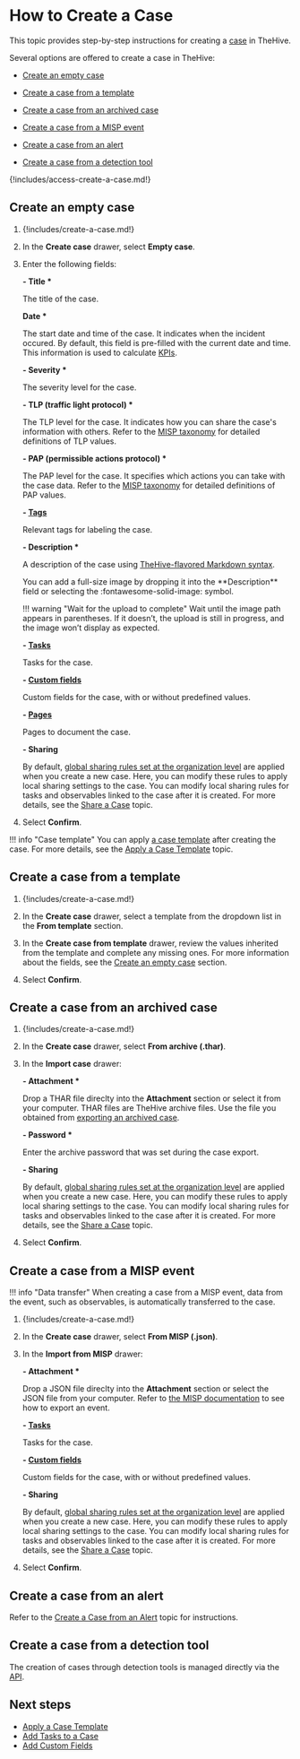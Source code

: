 # How to Create a Case

This topic provides step-by-step instructions for creating a [case](../cases/about-cases.md) in TheHive.

Several options are offered to create a case in TheHive:

* [Create an empty case](#create-an-empty-case)

* [Create a case from a template](#create-a-case-from-a-template)

* [Create a case from an archived case](#create-a-case-from-an-archived-case)

* [Create a case from a MISP event](#create-a-case-from-a-misp-event)

* [Create a case from an alert](#create-a-case-from-an-alert)

* [Create a case from a detection tool](#create-a-case-from-a-detection-tool)

{!includes/access-create-a-case.md!}

## Create an empty case

1. {!includes/create-a-case.md!}

2. In the **Create case** drawer, select **Empty case**.

3. Enter the following fields:

    **- Title \***  

    The title of the case.

    **Date \***  
    
    The start date and time of the case. It indicates when the incident occured. By default, this field is pre-filled with the current date and time. This information is used to calculate [KPIs](../../key-performance-indicators/key-performance-indicators.md).

    **- Severity \***  

    The severity level for the case.

    **- TLP (traffic light protocol) \***  

    The TLP level for the case. It indicates how you can share the case's information with others. Refer to the [MISP taxonomy](https://www.misp-project.org/taxonomies.html#_tlp) for detailed definitions of TLP values.
    
    **- PAP (permissible actions protocol) \***  

    The PAP level for the case. It specifies which actions you can take with the case data. Refer to the [MISP taxonomy](https://www.misp-project.org/taxonomies.html#_pap) for detailed definitions of PAP values.

    **- [Tags](../../analyst-corner/cases/tags/add-remove-tags.md)**  

    Relevant tags for labeling the case.

    **- Description \***  

    A description of the case using [TheHive-flavored Markdown syntax](../../thehive-flavored-markdown.md). 
    
    <!-- md:version 5.5 --> You can add a full-size image by dropping it into the **Description** field or selecting the :fontawesome-solid-image: symbol.

    !!! warning "Wait for the upload to complete"
        Wait until the image path appears in parentheses. If it doesn’t, the upload is still in progress, and the image won’t display as expected.

    **- [Tasks](../cases/add-tasks-to-a-case.md)**  

    Tasks for the case.

    **- [Custom fields](../cases/custom-fields/add-custom-fields.md)**  

    Custom fields for the case, with or without predefined values.

    **- [Pages](../../knowledge-base/create-a-knowledge-base-page.md#create-a-page-at-the-case-level)**  

    Pages to document the case.

    **- Sharing**  

    By default, [global sharing rules set at the organization level](../../../administration/organizations/about-organizations-sharing-rules.md#global-sharing-rules) are applied when you create a new case. Here, you can modify these rules to apply local sharing settings to the case. You can modify local sharing rules for tasks and observables linked to the case after it is created. For more details, see the [Share a Case](../cases/share-a-case.md) topic.

4. Select **Confirm**.

!!! info "Case template"
    You can apply [a case template](../../organization/configure-organization/manage-templates/case-templates/about-case-templates.md) after creating the case. For more details, see the [Apply a Case Template](../cases/apply-a-case-template.md) topic.

## Create a case from a template

1. {!includes/create-a-case.md!}

2. In the **Create case** drawer, select a template from the dropdown list in the **From template** section.

3. In the **Create case from template** drawer, review the values inherited from the template and complete any missing ones. For more information about the fields, see the [Create an empty case](#create-an-empty-case) section.

4. Select **Confirm**.

## Create a case from an archived case

<!-- md:license Gold --> <!-- md:license Platinum -->

1. {!includes/create-a-case.md!}

2. In the **Create case** drawer, select **From archive (.thar)**.

3. In the **Import case** drawer:

    **- Attachment \***  

    Drop a THAR file direclty into the **Attachment** section or select it from your computer. THAR files are TheHive archive files. Use the file you obtained from [exporting an archived case](export-an-archived-case.md).

    **- Password \***  

    Enter the archive password that was set during the case export.

    **- Sharing**  

    By default, [global sharing rules set at the organization level](../../../administration/organizations/about-organizations-sharing-rules.md#global-sharing-rules) are applied when you create a new case. Here, you can modify these rules to apply local sharing settings to the case. You can modify local sharing rules for tasks and observables linked to the case after it is created. For more details, see the [Share a Case](../cases/share-a-case.md) topic.

4. Select **Confirm**.

## Create a case from a MISP event

!!! info "Data transfer"
    When creating a case from a MISP event, data from the event, such as observables, is automatically transferred to the case.

1. {!includes/create-a-case.md!}

2. In the **Create case** drawer, select **From MISP (.json)**.

3. In the **Import from MISP** drawer:

    **- Attachment \***

    Drop a JSON file direclty into the **Attachment** section or select the JSON file from your computer. Refer to [the MISP documentation](https://github.com/MISP/misp-book) to see how to export an event.

    **- [Tasks](../cases/add-tasks-to-a-case.md)**  

    Tasks for the case.

    **- [Custom fields](../cases/custom-fields/add-custom-fields.md)**  
    
    Custom fields for the case, with or without predefined values.

    **- Sharing**  

    By default, [global sharing rules set at the organization level](../../../administration/organizations/about-organizations-sharing-rules.md#global-sharing-rules) are applied when you create a new case. Here, you can modify these rules to apply local sharing settings to the case. You can modify local sharing rules for tasks and observables linked to the case after it is created. For more details, see the [Share a Case](../cases/share-a-case.md) topic.

4. Select **Confirm**.

## Create a case from an alert

Refer to the [Create a Case from an Alert](../alerts/create-a-case-from-an-alert.md) topic for instructions.

## Create a case from a detection tool

The creation of cases through detection tools is managed directly via the [API](https://docs.strangebee.com/thehive/api-docs/#tag/Case/operation/Create%20case).

<h2>Next steps</h2>

* [Apply a Case Template](apply-a-case-template.md)
* [Add Tasks to a Case](add-tasks-to-a-case.md)
* [Add Custom Fields](../cases/custom-fields/add-custom-fields.md)
